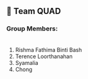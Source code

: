 ## 🚀 Team QUAD

### Group Members: <br><br>
1. Rishma Fathima Binti Bash
2. Terence Loorthanahan
3. Syamalia
4. Chong

